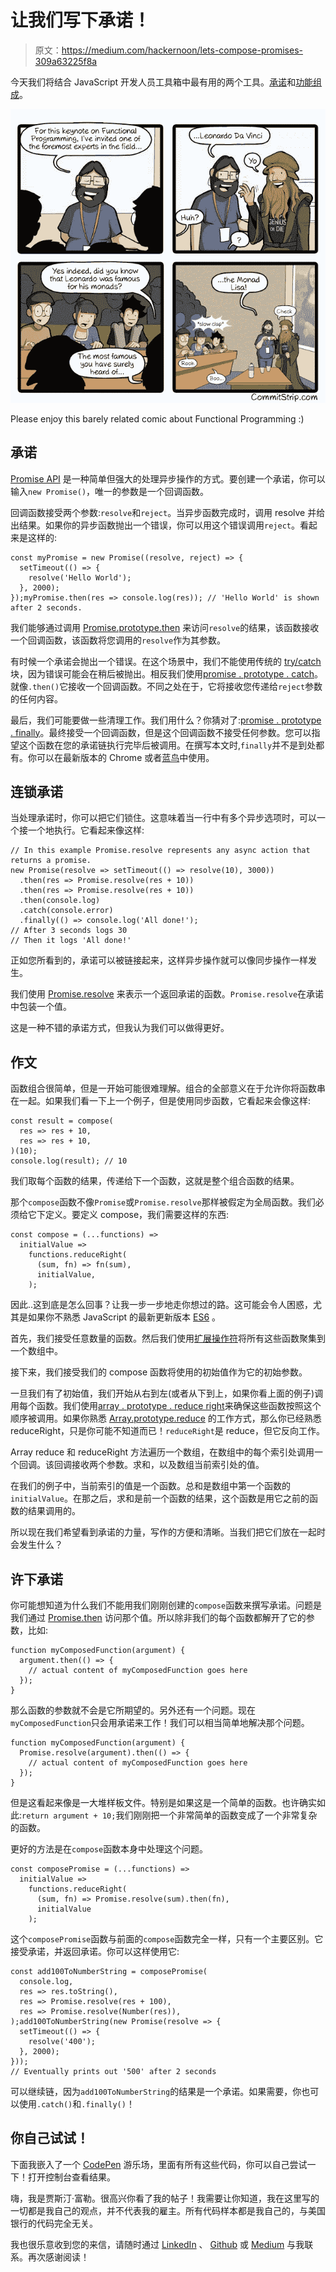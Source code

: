 # 让我们写下承诺！

> 原文：<https://medium.com/hackernoon/lets-compose-promises-309a63225f8a>

今天我们将结合 JavaScript 开发人员工具箱中最有用的两个工具。[承诺](https://developer.mozilla.org/en-US/docs/Web/JavaScript/Reference/Global_Objects/Promise)和[功能组成](/javascript-scene/master-the-javascript-interview-what-is-function-composition-20dfb109a1a0)。

![](img/314dbf0224478626aa9b5ecb6553cb13.png)

Please enjoy this barely related comic about Functional Programming :)

## 承诺

[Promise API](https://developer.mozilla.org/en-US/docs/Web/JavaScript/Reference/Global_Objects/Promise) 是一种简单但强大的处理异步操作的方式。要创建一个承诺，你可以输入`new Promise()`，唯一的参数是一个回调函数。

回调函数接受两个参数:`resolve`和`reject`。当异步函数完成时，调用 resolve 并给出结果。如果你的异步函数抛出一个错误，你可以用这个错误调用`reject`。看起来是这样的:

```
const myPromise = new Promise((resolve, reject) => {
  setTimeout(() => {
    resolve('Hello World');
  }, 2000);
});myPromise.then(res => console.log(res)); // 'Hello World' is shown after 2 seconds.
```

我们能够通过调用 [Promise.prototype.then](https://developer.mozilla.org/en-US/docs/Web/JavaScript/Reference/Global_Objects/Promise/then) 来访问`resolve`的结果，该函数接收一个回调函数，该函数将您调用的`resolve`作为其参数。

有时候一个承诺会抛出一个错误。在这个场景中，我们不能使用传统的 [try/catch](https://developer.mozilla.org/en-US/docs/Web/JavaScript/Reference/Statements/try...catch) 块，因为错误可能会在稍后被抛出。相反我们使用[promise . prototype . catch](https://developer.mozilla.org/en-US/docs/Web/JavaScript/Reference/Global_Objects/Promise/catch)。就像`.then()`它接收一个回调函数。不同之处在于，它将接收您传递给`reject`参数的任何内容。

最后，我们可能要做一些清理工作。我们用什么？你猜对了:[promise . prototype . finally](https://developers.google.com/web/updates/2017/10/promise-finally)。最终接受一个回调函数，但是这个回调函数不接受任何参数。您可以指望这个函数在您的承诺链执行完毕后被调用。在撰写本文时,`finally`并不是到处都有。你可以在最新版本的 Chrome 或者[蓝鸟](http://bluebirdjs.com/docs/api/finally.html)中使用。

## 连锁承诺

当处理承诺时，你可以把它们锁住。这意味着当一行中有多个异步选项时，可以一个接一个地执行。它看起来像这样:

```
// In this example Promise.resolve represents any async action that returns a promise.
new Promise(resolve => setTimeout(() => resolve(10), 3000))
  .then(res => Promise.resolve(res + 10))
  .then(res => Promise.resolve(res + 10))
  .then(console.log)
  .catch(console.error)  
  .finally(() => console.log('All done!');
// After 3 seconds logs 30 
// Then it logs 'All done!'
```

正如您所看到的，承诺可以被链接起来，这样异步操作就可以像同步操作一样发生。

我们使用 [Promise.resolve](https://developer.mozilla.org/en-US/docs/Web/JavaScript/Reference/Global_Objects/Promise/resolve) 来表示一个返回承诺的函数。`Promise.resolve`在承诺中包装一个值。

这是一种不错的承诺方式，但我认为我们可以做得更好。

## 作文

函数组合很简单，但是一开始可能很难理解。组合的全部意义在于允许你将函数串在一起。如果我们看一下上一个例子，但是使用同步函数，它看起来会像这样:

```
const result = compose(
  res => res + 10,
  res => res + 10,
)(10);
console.log(result); // 10
```

我们取每个函数的结果，传递给下一个函数，这就是整个组合函数的结果。

那个`compose`函数不像`Promise`或`Promise.resolve`那样被假定为全局函数。我们必须给它下定义。要定义 compose，我们需要这样的东西:

```
const compose = (...functions) => 
  initialValue =>
    functions.reduceRight(
      (sum, fn) => fn(sum),
      initialValue,
    );
```

因此..这到底是怎么回事？让我一步一步地走你想过的路。这可能会令人困惑，尤其是如果你不熟悉 JavaScript 的最新更新版本 [ES6](http://es6-features.org) 。

首先，我们接受任意数量的函数。然后我们使用[扩展操作符](https://developer.mozilla.org/en-US/docs/Web/JavaScript/Reference/Operators/Spread_operator)将所有这些函数聚集到一个数组中。

接下来，我们接受我们的 compose 函数将使用的初始值作为它的初始参数。

一旦我们有了初始值，我们开始从右到左(或者从下到上，如果你看上面的例子)调用每个函数。我们使用[array . prototype . reduce right](https://developer.mozilla.org/en-US/docs/Web/JavaScript/Reference/Global_Objects/Array/ReduceRight)来确保这些函数按照这个顺序被调用。如果你熟悉 [Array.prototype.reduce](https://developer.mozilla.org/en-US/docs/Web/JavaScript/Reference/Global_Objects/Array/reduce) 的工作方式，那么你已经熟悉 reduceRight，只是你可能不知道而已！`reduceRight`是 reduce，但它反向工作。

Array reduce 和 reduceRight 方法遍历一个数组，在数组中的每个索引处调用一个回调。该回调接收两个参数。求和，以及数组当前索引处的值。

在我们的例子中，当前索引的值是一个函数。总和是数组中第一个函数的`initialValue`。在那之后，求和是前一个函数的结果，这个函数是用它之前的函数的结果调用的。

所以现在我们希望看到承诺的力量，写作的方便和清晰。当我们把它们放在一起时会发生什么？

## 许下承诺

你可能想知道为什么我们不能用我们刚刚创建的`compose`函数来撰写承诺。问题是我们通过 [Promise.then](https://developer.mozilla.org/en-US/docs/Web/JavaScript/Reference/Global_Objects/Promise/then) 访问那个值。所以除非我们的每个函数都解开了它的参数，比如:

```
function myComposedFunction(argument) {
  argument.then(() => {
    // actual content of myComposedFunction goes here
  });
}
```

那么函数的参数就不会是它所期望的。另外还有一个问题。现在`myComposedFunction`只会用承诺来工作！我们可以相当简单地解决那个问题。

```
function myComposedFunction(argument) {
  Promise.resolve(argument).then(() => {
    // actual content of myComposedFunction goes here
  });
}
```

但是这看起来像是一大堆样板文件。特别是如果这是一个简单的函数。也许确实如此:`return argument + 10;`我们刚刚把一个非常简单的函数变成了一个非常复杂的函数。

更好的方法是在`compose`函数本身中处理这个问题。

```
const composePromise = (...functions) =>
  initialValue =>
    functions.reduceRight(
      (sum, fn) => Promise.resolve(sum).then(fn),
      initialValue
    );
```

这个`composePromise`函数与前面的`compose`函数完全一样，只有一个主要区别。它接受承诺，并返回承诺。你可以这样使用它:

```
const add100ToNumberString = composePromise(
  console.log,
  res => res.toString(),
  res => Promise.resolve(res + 100),
  res => Promise.resolve(Number(res)),
);add100ToNumberString(new Promise(resolve => {
  setTimeout(() => {
    resolve('400');
  }, 2000);
})); 
// Eventually prints out '500' after 2 seconds
```

可以继续链，因为`add100ToNumberString`的结果是一个承诺。如果需要，你也可以使用`.catch()`和`.finally()`！

## 你自己试试！

下面我嵌入了一个 [CodePen](https://codepen.io/) 游乐场，里面有所有这些代码，你可以自己尝试一下！打开控制台查看结果。

嗨，我是贾斯汀·富勒。很高兴你看了我的帖子！我需要让你知道，我在这里写的一切都是我自己的观点，并不代表我的雇主。所有代码样本都是我自己的，与美国银行的代码完全无关。

我也很乐意收到您的来信，请随时通过 [LinkedIn](https://www.linkedin.com/in/justin-fuller-8726b2b1/) 、 [Github](https://github.com/justindfuller) 或 [Medium](/@justindanielfuller) 与我联系。再次感谢阅读！